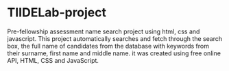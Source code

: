 # TIIDELab-project
Pre-fellowship assessment name search project using html, css and javascript.
This project automatically searches and fetch through the search box, the full name
of candidates from the database with keywords from their surname, first name and middle name.
it was created using free online API, HTML, CSS and JavaScript.
